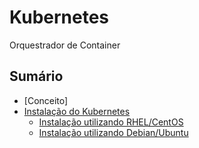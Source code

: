 # Kubernetes 
Orquestrador de Container

## Sumário

<!-- TOC -->
- [Conceito]
- [Instalação do Kubernetes](#instalação-do-kubernetes)
  - [Instalação utilizando RHEL/CentOS](#instalação-utilizando-RHEL/CentOS)
  - [Instalação utilizando Debian/Ubuntu](#instalação-utilizando-Debian/Ubuntu)

<!-- TOC -->


